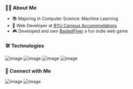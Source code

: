 ### 👨‍💻 About Me

- 📚 Majoring in Computer Science: Machine Learning
- 🏫 Web Developer at [BYU Campus Accommodations](https://reslife.byu.edu/)
- 🎮 Developed and own [BasketFlyer](https://startup.basketflyer.com/) a fun indie web game

### 🛠️ Technologies 

![image](https://github.com/Josh-Weidner/Josh-Weidner/assets/134738316/db4850c7-b95e-4192-95db-9cf9c0212c63)
![image](https://github.com/Josh-Weidner/Josh-Weidner/assets/134738316/9329e65c-ad63-43f4-a135-6fc168e03191)
![image](https://github.com/Josh-Weidner/Josh-Weidner/assets/134738316/587839c8-8178-4efb-80b1-a2046460c8fd)
![image](https://github.com/Josh-Weidner/Josh-Weidner/assets/134738316/f78bcd3c-4bbf-4161-a07e-8f8c208222e5)

### 🤝 Connect with Me 

![image](https://github.com/Josh-Weidner/Josh-Weidner/assets/134738316/db5aa249-98cf-4530-8d02-e090fb45daef)
![image](https://github.com/Josh-Weidner/Josh-Weidner/assets/134738316/bde69e53-302d-4f72-8a50-19e86654c53d)

<!---
Josh-Weidner/Josh-Weidner is a ✨ special ✨ repository because its `README.md` (this file) appears on your GitHub profile.
You can click the Preview link to take a look at your changes.
--->
